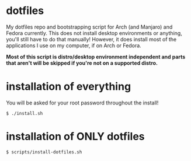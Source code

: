 # dotfiles
My dotfiles repo and bootstrapping script for Arch (and Manjaro) and Fedora currently.
This does not install desktop environments or anything, you'll still have to do that manually!
However, it does install most of the applications I use on my computer, if on Arch or Fedora.

**Most of this script is distro/desktop environment independent and parts that aren't will be
skipped if you're not on a supported distro.**

# installation of everything
You will be asked for your root password throughout the install!
```
$ ./install.sh
```

# installation of ONLY dotfiles
```
$ scripts/install-dotfiles.sh
```

